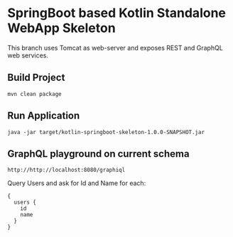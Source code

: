 # SpringBoot based Kotlin Standalone WebApp Skeleton

This branch uses Tomcat as web-server and exposes REST and GraphQL web services.

## Build Project
```
mvn clean package
```

## Run Application
```
java -jar target/kotlin-springboot-skeleton-1.0.0-SNAPSHOT.jar
```

## GraphQL playground on current schema
```
http://http://localhost:8080/graphiql
```

Query Users and ask for Id and Name for each:
```
{
  users {
    id
    name
  }
}
```

